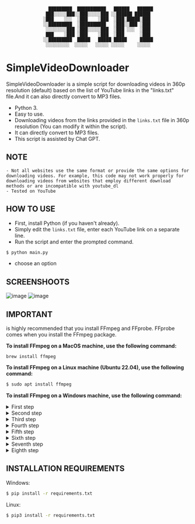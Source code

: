 <div align="center">
 
```
  █████████  ███████████   ██████   ██████
 ███░░░░░███░░███░░░░░███ ░░██████ ██████ 
░███    ░░░  ░███    ░███  ░███░█████░███ 
░░█████████  ░██████████   ░███░░███ ░███ 
 ░░░░░░░░███ ░███░░░░░███  ░███ ░░░  ░███ 
 ███    ░███ ░███    ░███  ░███      ░███ 
░░█████████  █████   █████ █████     █████
 ░░░░░░░░░  ░░░░░   ░░░░░ ░░░░░     ░░░░░ 
```
</div> 

# SimpleVideoDownloader

SimpleVideoDownloader is a simple script for downloading videos in 360p resolution (default) based on the list of YouTube links in the "links.txt" file.And it can also directly convert to MP3 files.

- Python 3.
- Easy to use.
- Downloading videos from the links provided in the `links.txt` file in 360p resolution (You can modify it within the script).
- It can directly convert to MP3 files.
- This script is assisted by Chat GPT.

## NOTE
```
- Not all websites use the same format or provide the same options for downloading videos. For example, this code may not work properly for downloading videos from websites that employ different download methods or are incompatible with youtube_dl
- Tested on YouTube 
```

## HOW TO USE

- First, install Python (if you haven't already).
- Simply edit the `links.txt` file, enter each YouTube link on a separate line.
- Run the script and enter the prompted command.

```sh
$ python main.py
```
- choose an option
  
## SCREENSHOOTS
![image](https://github.com/Seftirobim/SimpleVideoDownloader/assets/16395774/9e4aa1b6-c6a4-471d-a865-9742cfc90b17)
![image](https://github.com/Seftirobim/SimpleVideoDownloader/assets/16395774/ac190447-3cc0-4f11-9d9d-53dc2173132d)


## IMPORTANT
is highly recommended that you install FFmpeg and FFprobe. FFprobe comes when you install the  FFmpeg package.

**To install FFmpeg on a MacOS machine, use the following command:**
```
brew install ffmpeg
```
**To install FFmpeg on a Linux machine (Ubuntu 22.04), use the following command:** 
```sh
$ sudo apt install ffmpeg
```
**To install FFmpeg on a Windows machine, use the following command:**
<details>
<summary>First step</summary>

 go to [this repository](https://github.com/BtbN/FFmpeg-Builds/releases)
</details>

<details>
<summary>Second step</summary>

 Choose your release, download the 7z or zip file.

![1](https://github.com/Seftirobim/SimpleVideoDownloader/assets/16395774/b5f272fa-7ebe-4208-ab59-87e606e54b27)
</details>

<details>
<summary>Third step</summary>
 
 * Download the package and save it anywhere you want and uncrompress it. For example, we open the compression in `C:/ffmpeg`
 * Record the path `C:\ffmepg\bin)` and head over to “Edit the system environment variables".
 
![copy path](https://github.com/Seftirobim/SimpleVideoDownloader/assets/16395774/5e569130-9776-4ecd-88dc-3fa37c2bb0d2)
</details>

<details>
<summary>Fourth step</summary>
 
 To open this, go to the search bar on Windows and type “path” or "envi"
 
![3](https://github.com/Seftirobim/SimpleVideoDownloader/assets/16395774/e87b5c57-e4d1-4d7f-b3e6-b54868c99549)
</details>
<details>
<summary>Fifth step</summary>
 
 In System Properties > Advanced, head over to “Environment Variables”
 
![4](https://github.com/Seftirobim/SimpleVideoDownloader/assets/16395774/9f19ddd8-4300-425c-a35c-135096e1f7b9)
</details>
<details>
<summary>Sixth step</summary>
 
 In Environment Variables, under “User variables for Administrators” choose Path (1) > then click on “Edit”.
 
![5](https://github.com/Seftirobim/SimpleVideoDownloader/assets/16395774/c44bceb0-11d3-43b9-8fc4-24a8c35a404e)
</details>
<details>
<summary>Seventh step</summary>
 
 The new “Edit Enviromnet variable” window will open. Click on New (1) > Enter the Path where FFmpeg is stored (2) > Click on Ok (3).
 
![6](https://github.com/Seftirobim/SimpleVideoDownloader/assets/16395774/b0e94f1c-a5f6-4201-8df7-4898909571b5)
</details> 
<details>
<summary>Eighth step</summary>
 
- Now, test the FFmpeg configuration from the Windows command prompt. Open the “cmd” and type ‘ffmpeg’. You should get an output such as the one below.
 
![7](https://github.com/Seftirobim/SimpleVideoDownloader/assets/16395774/4dd3289c-a4ae-430d-b73e-97ffa0d43d4f)

- **If an error occurs, try restarting the machine.** 
</details>   


## INSTALLATION REQUIREMENTS 

Windows:
```sh
$ pip install -r requirements.txt
```

Linux:
```sh
$ pip3 install -r requirements.txt
```

